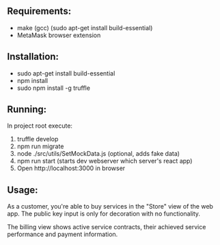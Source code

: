 ## Requirements:

- make (gcc) (sudo apt-get install build-essential)
- MetaMask browser extension

## Installation:
- sudo apt-get install build-essential
- npm install
- sudo npm install -g truffle

## Running:
In project root execute:
1. truffle develop
2. npm run migrate
3. node ./src/utils/SetMockData.js (optional, adds fake data)
4. npm run start (starts dev webserver which server's react app)
5. Open http://localhost:3000 in browser

## Usage:
As a customer, you're able to buy services in the "Store" view of the web app.
The public key input is only for decoration with no functionality.
 
The billing view shows active service contracts, their achieved service performance and payment information.
